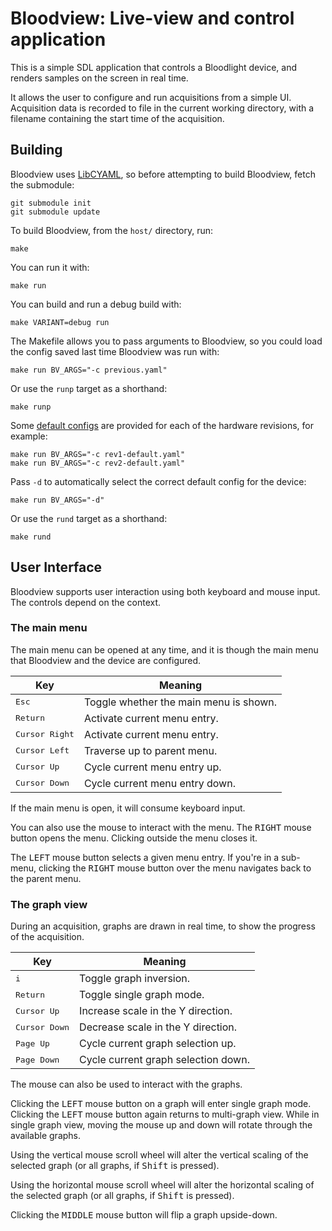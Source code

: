 Bloodview: Live-view and control application
============================================

This is a simple SDL application that controls a Bloodlight device,
and renders samples on the screen in real time.

It allows the user to configure and run acquisitions from a simple UI.
Acquisition data is recorded to file in the current working directory,
with a filename containing the start time of the acquisition.

Building
--------

Bloodview uses [LibCYAML](https://github.com/tlsa/libcyaml), so before
attempting to build Bloodview, fetch the submodule:

    git submodule init
    git submodule update

To build Bloodview, from the `host/` directory, run:

    make

You can run it with:

    make run

You can build and run a debug build with:

    make VARIANT=debug run

The Makefile allows you to pass arguments to Bloodview, so you could load
the config saved last time Bloodview was run with:

    make run BV_ARGS="-c previous.yaml"

Or use the `runp` target as a shorthand:

    make runp

Some [default configs](config/) are provided for each of the hardware revisions,
for example:

    make run BV_ARGS="-c rev1-default.yaml"
    make run BV_ARGS="-c rev2-default.yaml"

Pass `-d` to automatically select the correct default config for the device:

    make run BV_ARGS="-d"

Or use the `rund` target as a shorthand:

    make rund

User Interface
--------------

Bloodview supports user interaction using both keyboard and mouse input.
The controls depend on the context.

### The main menu

The main menu can be opened at any time, and it is though the main
menu that Bloodview and the device are configured.

| Key                     | Meaning                                 |
| ----------------------- | --------------------------------------- |
| <kbd>Esc</kbd>          | Toggle whether the main menu is shown.  |
| <kbd>Return</kbd>       | Activate current menu entry.            |
| <kbd>Cursor Right</kbd> | Activate current menu entry.            |
| <kbd>Cursor Left</kbd>  | Traverse up to parent menu.             |
| <kbd>Cursor Up</kbd>    | Cycle current menu entry up.            |
| <kbd>Cursor Down</kbd>  | Cycle current menu entry down.          |

If the main menu is open, it will consume keyboard input.

You can also use the mouse to interact with the menu. The <kbd>RIGHT</kbd>
mouse button opens the menu. Clicking outside the menu closes it.

The <kbd>LEFT</kbd> mouse button selects a given menu entry. If you're in a
sub-menu, clicking the <kbd>RIGHT</kbd> mouse button over the menu navigates
back to the parent menu.

### The graph view

During an acquisition, graphs are drawn in real time, to show the progress
of the acquisition.

| Key                     | Meaning                             |
| ----------------------- | ----------------------------------- |
| <kbd>i</kbd>            | Toggle graph inversion.             |
| <kbd>Return</kbd>       | Toggle single graph mode.           |
| <kbd>Cursor Up</kbd>    | Increase scale in the Y direction.  |
| <kbd>Cursor Down</kbd>  | Decrease scale in the Y direction.  |
| <kbd>Page Up</kbd>      | Cycle current graph selection up.   |
| <kbd>Page Down</kbd>    | Cycle current graph selection down. |

The mouse can also be used to interact with the graphs.

Clicking the <kbd>LEFT</kbd> mouse button on a graph will enter single
graph mode. Clicking the <kbd>LEFT</kbd> mouse button again returns to
multi-graph view. While in single graph view, moving the mouse up and
down will rotate through the available graphs.

Using the vertical mouse scroll wheel will alter the vertical scaling of
the selected graph (or all graphs, if <kbd>Shift</kbd> is pressed).

Using the horizontal mouse scroll wheel will alter the horizontal scaling of
the selected graph (or all graphs, if <kbd>Shift</kbd> is pressed).

Clicking the <kbd>MIDDLE</kbd> mouse button will flip a graph upside-down.